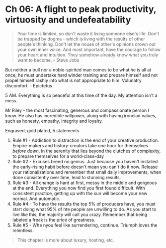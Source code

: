 # Ch 06: A flight to peak productivity, virtuosity and undefeatability

> Your time is limited, so don't waste it living someone else's life. Don't be trapped by dogma - which is living with the results of other people's thinking. Don't let the nouse of other's opinions drown out your own inner voice. And most important, have the courage to follow your heart and intuition. They somehow already know what you truly want to become. - Steve Jobs

But neither a bull nor a noble-spirited man comes to be what he is all at once; he must undertake hard winder training and prepare himself and not propel himself rashly into what is not appropriate to him. Volunatry discomfort. - Epictetus

5 AM. Everything is so peaceful at this time of the day. My attention isn't a mess.

Mr Riley - the most fascinating, generous and compassionate person I know. He also has incredible willpower, along with having ironclad values, such as honesty, empathy, integrity and loyalty.

Engraved, gold plated, 5 statements

1. Rule #1 - Addiction to distraction is the end of your creative production. Empire-makers and history-creators take one hour for themselves _before dawn_, in the serenity that lies beyond the clutches of complexity, to prepare themselves for a world-class-day
2. Rule #2 - Excuses breed no genius. Just because you haven't installed the early-rising habit before doesn't mean you can't do it now. Release your rationalizations and remember that small daily improvements, when done consistently over time, lead to stunning results.
3. Rule #3 - All change is hard at first, messy in the middle and gorgeous at the end. Everything you now find you first found difficult. With consistent practice, getting up with the sun will become your new normal. And automatic.
4. Rule #4 - To have the results the top 5% of producers have, you must start doing what 95% of hte people are unwilling to do. As you start to live like this, the majority will call you crazy. Remember that being labeled a freak is the price of greatness.
5. Rule #5 - Whe nyou feel like surrendering, continue. Triumph loves the relentless.

> This chapter is more about luxury, hosting, etc. 
